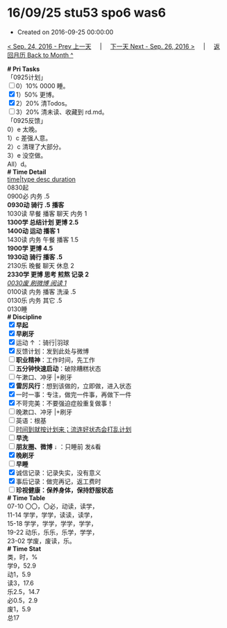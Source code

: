 # 16/09/25 stu53 spo6 was6

- Created on 2016-09-25 00:00:00

[< Sep. 24, 2016 - Prev 上一天](/lifelogs/2016/09/d24.md) &nbsp; &nbsp; | &nbsp; &nbsp; [下一天 Next - Sep. 26, 2016 >](/lifelogs/2016/09/d26.md) &nbsp; &nbsp; |  &nbsp; &nbsp; [返回月历 Back to Month ^](/lifelogs/2016/09/index.md)
<br/><div><div><div><div><div><div><div><b># Pri Tasks</b></div><div>「0925计划」</div></div></div></div></div></div><div><input type="checkbox"/>0）10% 0000 睡。</div><div><input checked="true" type="checkbox"/>1）50% 更博。</div><div><input checked="true" type="checkbox"/>2）20% 清Todos。</div><div><input type="checkbox"/>3）20% 清未读、收藏到 rd.md。</div><div><div><div><div></div></div></div></div></div><div><div>「0925反馈」</div></div><div>0）e 太晚。</div><div>1）c 差强人意。</div><div>2）c 清理了大部分。</div><div>3）e 没空做。</div><div>All）d。</div><div><div><b># Time Detail</b></div><div><u>time|type desc duration</u></div></div><div><div><div><div><div>0830起</div><div>0900必 内务 .5</div><div><b>0930动 骑行 .5</b> <b>播客</b></div></div></div><div>1030读 早餐 播客 聊天 内务 1</div><div><b>1300学 总结计划 更博 2.5</b></div><div><b>140</b><b>0动 运动 播客 1</b></div></div><div>1430读 内务 午餐 播客 1.5</div><div><b>1900学 更博 4.5</b></div><div><b>1930动 骑行 播客 .5</b></div></div><div><div>2130乐 晚餐 聊天 休息 2</div><div><b>2330学 更博 思考 煎熬 记录 2</b></div><div><i><u>0030废 刷微博 阅读 1</u></i></div><div>0100读 内务 播客 洗澡 .5</div><div>0130乐 内务 其它 .5</div><div><div><div><div><div><div>0130睡</div><div><b># Discipline</b></div></div><div><div><b><input checked="true" type="checkbox"/>早起</b></div><div><input checked="true" type="checkbox"/><b>早刷牙</b></div></div><div><input checked="true" type="checkbox"/>运动 ↑ ：骑行|羽球</div><div><div><input checked="true" type="checkbox"/>反馈计划：发到此处与微博</div><div><input type="checkbox"/><b>职业精神</b>：工作时间，先工作</div><div><input type="checkbox"/><b>五分钟快速启动</b>：破除糟糕状态</div><div><input type="checkbox"/>午漱口、冲牙 |+刷牙</div><div><input checked="true" type="checkbox"/><b>雷厉风行</b>：想到该做的，立即做，进入状态</div><div><input checked="true" type="checkbox"/><a dir="ltr"/><a dir="ltr">一时</a>一事：专注，做完一件事，再做下一件</div><div><input checked="true" type="checkbox"/>不苛完美：不要强迫症般重复做事！</div><div><input type="checkbox"/>晚漱口、冲牙 |+刷牙</div><div><input type="checkbox"/>英语：根基</div><div><u><input type="checkbox"/>时间到就按计划来；流连好状态会打乱计划</u></div><div><input type="checkbox"/><b>早洗</b></div><div><b style="font-family:gotham, helvetica, arial, sans-serif;font-size:14px;"><input type="checkbox"/>朋友圈、微博</b> <span style="font-family:gotham, helvetica, arial, sans-serif;font-size:14px;">↓ ：只睡前 发&amp;看</span></div><div><b><input checked="true" type="checkbox"/>晚刷牙</b></div><div><input type="checkbox"/><b>早睡</b></div><div><div><input checked="true" type="checkbox"/>诚信记录：记录失实，没有意义</div><div><input checked="true" type="checkbox"/>事后记录：做完再记，返工费时</div></div><div style="font-family:gotham, helvetica, arial, sans-serif;font-size:14px;"><b><input type="checkbox"/>珍视健康：保养身体，保持舒服状态</b></div><div><b># Time Table</b></div><div>07-10 〇〇，〇必，动读，读学，</div><div>11-14 学学，学学，读读，读学，</div><div>15-18 学学，学学，学学，学学，</div><div>19-22 动乐，乐乐，乐学，学学，</div><div>23-02 学废，废读，乐。</div><div><b># Time Stat</b></div><div>类，时，%</div><div>学9，52.9</div><div>动1，5.9</div><div>读3，17.6</div><div>乐2.5，14.7</div><div>必0.5，2.9</div><div>废1，5.9</div><div>总17</div>
